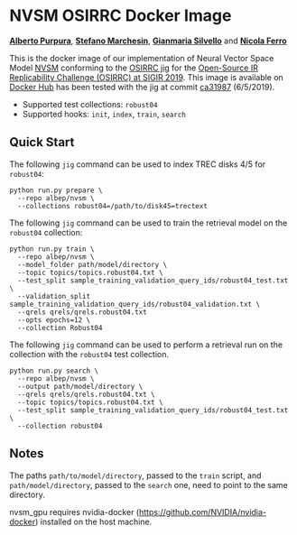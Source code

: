 # NVSM OSIRRC Docker Image
[**Alberto Purpura**](https://github.com/albpurpura), [**Stefano Marchesin**](https://github.com/stefano-marchesin), [**Gianmaria Silvello**](https://github.com/giansilv) and [**Nicola Ferro**](https://github.com/frrncl)

This is the docker image of our implementation of Neural Vector Space Model [NVSM](https://arxiv.org/abs/1708.02702?context=cs) conforming to the [OSIRRC jig](https://github.com/osirrc/jig/) for the [Open-Source IR Replicability Challenge (OSIRRC) at SIGIR 2019](https://osirrc.github.io/osirrc2019/).
This image is available on [Docker Hub](https://cloud.docker.com/u/albep/repository/docker/albep/nvsm) has been tested with the jig at commit [ca31987](https://github.com/osirrc/jig/commit/ca3198704795f2b6de8b78ed7a66bbdf1dccadb1) (6/5/2019).

+ Supported test collections: `robust04`
+ Supported hooks: `init`, `index`,  `train`,  `search`

## Quick Start

The following `jig` command can be used to index TREC disks 4/5 for `robust04`:

```
python run.py prepare \
  --repo albep/nvsm \
  --collections robust04=/path/to/disk45=trectext
```

The following `jig` command can be used to train the retrieval model on the `robust04` collection:
```
python run.py train \
  --repo albep/nvsm \
  --model_folder path/model/directory \
  --topic topics/topics.robust04.txt \
  --test_split sample_training_validation_query_ids/robust04_test.txt \
  --validation_split sample_training_validation_query_ids/robust04_validation.txt \
  --qrels qrels/qrels.robust04.txt 
  --opts epochs=12 \
  --collection Robust04
```


The following `jig` command can be used to perform a retrieval run on the collection with the `robust04` test collection.

```
python run.py search \
  --repo albep/nvsm \
  --output path/model/directory \
  --qrels qrels/qrels.robust04.txt \
  --topic topics/topics.robust04.txt \
  --test_split sample_training_validation_query_ids/robust04_test.txt \
  --collection robust04
```

## Notes
The paths `path/to/model/directory`, passed to the `train` script, and `path/model/directory`, passed to the `search` one, need to point to the same directory.

nvsm_gpu requires nvidia-docker (https://github.com/NVIDIA/nvidia-docker) installed on the host machine.
